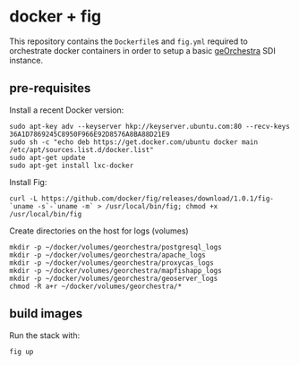 # docker + fig

This repository contains the ```Dockerfile```s and ```fig.yml``` required to orchestrate docker containers in order to setup a basic [geOrchestra](http://www.georchestra.org) SDI instance.

## pre-requisites

Install a recent Docker version:

```
sudo apt-key adv --keyserver hkp://keyserver.ubuntu.com:80 --recv-keys 36A1D7869245C8950F966E92D8576A8BA88D21E9
sudo sh -c "echo deb https://get.docker.com/ubuntu docker main /etc/apt/sources.list.d/docker.list"
sudo apt-get update
sudo apt-get install lxc-docker
```

Install Fig:
```
curl -L https://github.com/docker/fig/releases/download/1.0.1/fig-`uname -s`-`uname -m` > /usr/local/bin/fig; chmod +x /usr/local/bin/fig
```

Create directories on the host for logs (volumes)

```
mkdir -p ~/docker/volumes/georchestra/postgresql_logs
mkdir -p ~/docker/volumes/georchestra/apache_logs
mkdir -p ~/docker/volumes/georchestra/proxycas_logs
mkdir -p ~/docker/volumes/georchestra/mapfishapp_logs
mkdir -p ~/docker/volumes/georchestra/geoserver_logs
chmod -R a+r ~/docker/volumes/georchestra/*
```

## build images

Run the stack with:
```
fig up
```

